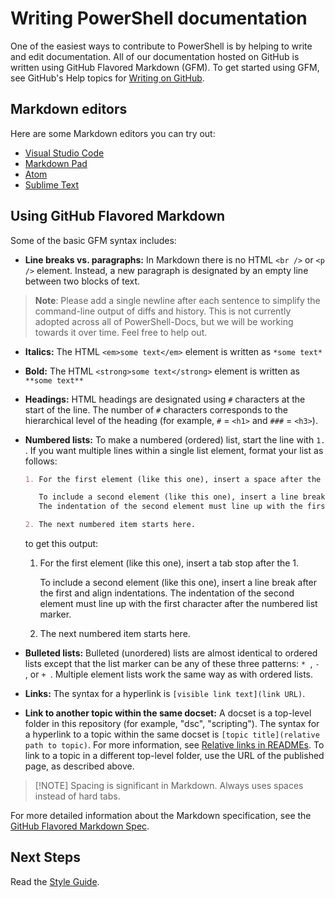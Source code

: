 # Writing PowerShell documentation

One of the easiest ways to contribute to PowerShell is by helping to write and edit documentation.
All of our documentation hosted on GitHub is written using GitHub Flavored Markdown (GFM).
To get started using GFM, see GitHub's Help topics for [Writing on GitHub](https://help.github.com/categories/writing-on-github/).

## Markdown editors

Here are some Markdown editors you can try out:

* [Visual Studio Code](https://code.visualstudio.com)
* [Markdown Pad](http://markdownpad.com/)
* [Atom](https://atom.io/)
* [Sublime Text](http://www.sublimetext.com/)

## Using GitHub Flavored Markdown

Some of the basic GFM syntax includes:

* **Line breaks vs. paragraphs:** In Markdown there is no HTML `<br />` or `<p />` element.
Instead, a new paragraph is designated by an empty line between two blocks of text.

> **Note**: Please add a single newline after each sentence to simplify the command-line output of diffs and history.
This is not currently adopted across all of PowerShell-Docs, but we will be working towards it over time.
Feel free to help out.

* **Italics:** The HTML `<em>some text</em>` element is written as `*some text*`

* **Bold:** The HTML `<strong>some text</strong>` element is written as `**some text**`

* **Headings:** HTML headings are designated using `#` characters at the start of the line.
  The number of `#` characters corresponds to the hierarchical level of the heading (for example, `#` = `<h1>` and `###` = ```<h3>```).

* **Numbered lists:** To make a numbered (ordered) list, start the line with `1. `.
  If you want multiple lines within a single list element, format your list as follows:

  ```markdown
  1. For the first element (like this one), insert a space after the 1.

     To include a second element (like this one), insert a line break after the first and align indentations.
     The indentation of the second element must line up with the first character after the numbered list marker.

  2. The next numbered item starts here.
  ```

  to get this output:

  1. For the first element (like this one), insert a tab stop after the 1.

     To include a second element (like this one), insert a line break after the first and align indentations.
     The indentation of the second element must line up with the first character after the numbered list marker.

  2. The next numbered item starts here.

* **Bulleted lists:** Bulleted (unordered) lists are almost identical to ordered lists except that the list marker can be any of these three patterns: `* `, `- `, or `+ `.
  Multiple element lists work the same way as with ordered lists.

* **Links:** The syntax for a hyperlink is `[visible link text](link URL)`.

* **Link to another topic within the same docset:** A docset is a top-level folder in this repository (for example, "dsc", "scripting").
  The syntax for a hyperlink to a topic within the same docset is `[topic title](relative path to topic)`.
  For more information, see [Relative links in READMEs](https://help.github.com/articles/relative-links-in-readmes/).
  To link to a topic in a different top-level folder, use the URL of the published page, as described above.

> [!NOTE] Spacing is significant in Markdown.
Always uses spaces instead of hard tabs.

For more detailed information about the Markdown specification, see the [GitHub Flavored Markdown Spec](https://github.github.com/gfm/).

## Next Steps

Read the [Style Guide](STYLE.md).
